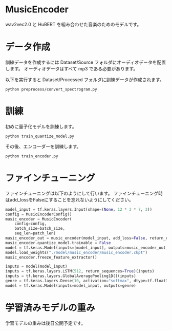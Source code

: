 # MusicEncoder

wav2vec2.0 と HuBERT を組み合わせた音楽のためのモデルです。

# データ作成

訓練データを作成するには Dataset/Source フォルダにオーディオデータを配置します。
オーディオデータはすべて mp3 である必要があります。

以下を実行すると Dataset/Processed フォルダに訓練データが作成されます。

```
python preprocess/convert_spectrogram.py
```

# 訓練

初めに量子化モデルを訓練します。

```
python train_quantize_model.py
```

その後、エンコーダーを訓練します。

```
python train_encoder.py
```

# ファインチューニング
ファインチューニングは以下のようにして行います。
ファインチューニング時はadd_lossをFalseにすることを忘れないようにしてください。

```python
model_input = tf.keras.layers.Input(shape=(None, 12 * 3 * 7, 3))
config = MusicEncoderConfig()
music_encoder = MusicEncoder(
    config=config,
    batch_size=batch_size,
    seq_len=patch_len)
music_encoder_out = music_encoder(model_input, add_loss=False, return_encoder=True)
music_encoder.quantize_model.trainable = False
model = tf.keras.Model(inputs=[model_input], outputs=music_encoder_out)
model.load_weights("./model/music_encoder/music_encoder.ckpt")
music_encoder.freeze_feature_extractor()

inputs = model(model_input)
inputs = tf.keras.layers.LSTM(512, return_sequences=True)(inputs)
inputs = tf.keras.layers.GlobalAveragePooling1D()(inputs)
genre = tf.keras.layers.Dense(10, activation="softmax", dtype=tf.float32)(inputs)
model = tf.keras.Model(inputs=model_input, outputs=genre)
```

# 学習済みモデルの重み

学習モデルの重みは後日公開予定です。

